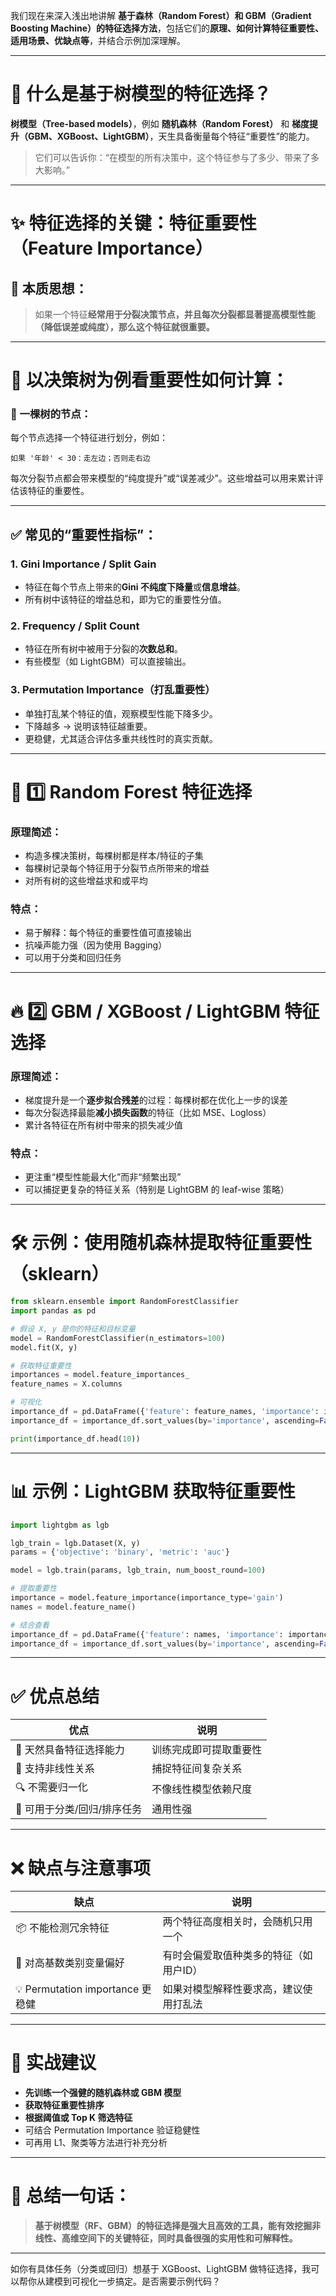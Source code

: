 我们现在来深入浅出地讲解 **基于森林（Random Forest）和 GBM（Gradient Boosting Machine）的特征选择方法**，包括它们的**原理、如何计算特征重要性、适用场景、优缺点等**，并结合示例加深理解。

---

# 🌲 什么是基于树模型的特征选择？

**树模型（Tree-based models）**，例如 **随机森林（Random Forest）** 和 **梯度提升（GBM、XGBoost、LightGBM）**，天生具备衡量每个特征“重要性”的能力。

> 它们可以告诉你：“在模型的所有决策中，这个特征参与了多少、带来了多大影响。”

---

# ✨ 特征选择的关键：**特征重要性（Feature Importance）**

## 📌 本质思想：

> 如果一个特征**经常用于分裂决策节点，并且每次分裂都显著提高模型性能（降低误差或纯度），那么这个特征就很重要。**

---

# 🧠 以决策树为例看重要性如何计算：

### 🌳 一棵树的节点：

每个节点选择一个特征进行划分，例如：

```text
如果 '年龄' < 30：走左边；否则走右边
```

每次分裂节点都会带来模型的“纯度提升”或“误差减少”。这些增益可以用来累计评估该特征的重要性。

---

## ✅ 常见的“重要性指标”：

### 1. Gini Importance / Split Gain

* 特征在每个节点上带来的**Gini 不纯度下降量**或**信息增益**。
* 所有树中该特征的增益总和，即为它的重要性分值。

### 2. Frequency / Split Count

* 特征在所有树中被用于分裂的**次数总和**。
* 有些模型（如 LightGBM）可以直接输出。

### 3. Permutation Importance（打乱重要性）

* 单独打乱某个特征的值，观察模型性能下降多少。
* 下降越多 → 说明该特征越重要。
* 更稳健，尤其适合评估多重共线性时的真实贡献。

---

# 🍃 1️⃣ Random Forest 特征选择

### 原理简述：

* 构造多棵决策树，每棵树都是样本/特征的子集
* 每棵树记录每个特征用于分裂节点所带来的增益
* 对所有树的这些增益求和或平均

### 特点：

* 易于解释：每个特征的重要性值可直接输出
* 抗噪声能力强（因为使用 Bagging）
* 可以用于分类和回归任务

---

# 🔥 2️⃣ GBM / XGBoost / LightGBM 特征选择

### 原理简述：

* 梯度提升是一个**逐步拟合残差**的过程：每棵树都在优化上一步的误差
* 每次分裂选择最能**减小损失函数**的特征（比如 MSE、Logloss）
* 累计各特征在所有树中带来的损失减少值

### 特点：

* 更注重“模型性能最大化”而非“频繁出现”
* 可以捕捉更复杂的特征关系（特别是 LightGBM 的 leaf-wise 策略）

---

# 🛠 示例：使用随机森林提取特征重要性（sklearn）

```python
from sklearn.ensemble import RandomForestClassifier
import pandas as pd

# 假设 X, y 是你的特征和目标变量
model = RandomForestClassifier(n_estimators=100)
model.fit(X, y)

# 获取特征重要性
importances = model.feature_importances_
feature_names = X.columns

# 可视化
importance_df = pd.DataFrame({'feature': feature_names, 'importance': importances})
importance_df = importance_df.sort_values(by='importance', ascending=False)

print(importance_df.head(10))
```

---

# 📊 示例：LightGBM 获取特征重要性

```python
import lightgbm as lgb

lgb_train = lgb.Dataset(X, y)
params = {'objective': 'binary', 'metric': 'auc'}

model = lgb.train(params, lgb_train, num_boost_round=100)

# 提取重要性
importance = model.feature_importance(importance_type='gain')
names = model.feature_name()

# 结合查看
importance_df = pd.DataFrame({'feature': names, 'importance': importance})
importance_df = importance_df.sort_values(by='importance', ascending=False)
```

---

# ✅ 优点总结

| 优点               | 说明          |
| ---------------- | ----------- |
| 🌲 天然具备特征选择能力    | 训练完成即可提取重要性 |
| 🤖 支持非线性关系       | 捕捉特征间复杂关系   |
| 🔍 不需要归一化        | 不像线性模型依赖尺度  |
| 🧩 可用于分类/回归/排序任务 | 通用性强        |

---

# ❌ 缺点与注意事项

| 缺点                            | 说明                   |
| ----------------------------- | -------------------- |
| 📦 不能检测冗余特征                   | 两个特征高度相关时，会随机只用一个    |
| 🎲 对高基数类别变量偏好                 | 有时会偏爱取值种类多的特征（如用户ID） |
| 💡 Permutation importance 更稳健 | 如果对模型解释性要求高，建议使用打乱法  |

---

# 🧠 实战建议

* **先训练一个强健的随机森林或 GBM 模型**
* **获取特征重要性排序**
* **根据阈值或 Top K 筛选特征**
* 可结合 Permutation Importance 验证稳健性
* 可再用 L1、聚类等方法进行补充分析

---

# 📌 总结一句话：

> **基于树模型（RF、GBM）的特征选择是强大且高效的工具，能有效挖掘非线性、高维空间下的关键特征，同时具备很强的实用性和可解释性。**

---

如你有具体任务（分类或回归）想基于 XGBoost、LightGBM 做特征选择，我可以帮你从建模到可视化一步搞定。是否需要示例代码？


